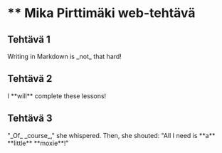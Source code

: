 <h1>** Mika Pirttimäki web-tehtävä</h1>

<h2>Tehtävä 1</h2>
<p>Writing in Markdown is _not_ that hard!</p>

<h2>Tehtävä 2</h2>
<p>I **will** complete these lessons!</p>

<h2>Tehtävä 3</h2>
<p>"_Of_ _course_," she whispered. Then, she shouted: "All I need is **a** **little** **moxie**!"</p>